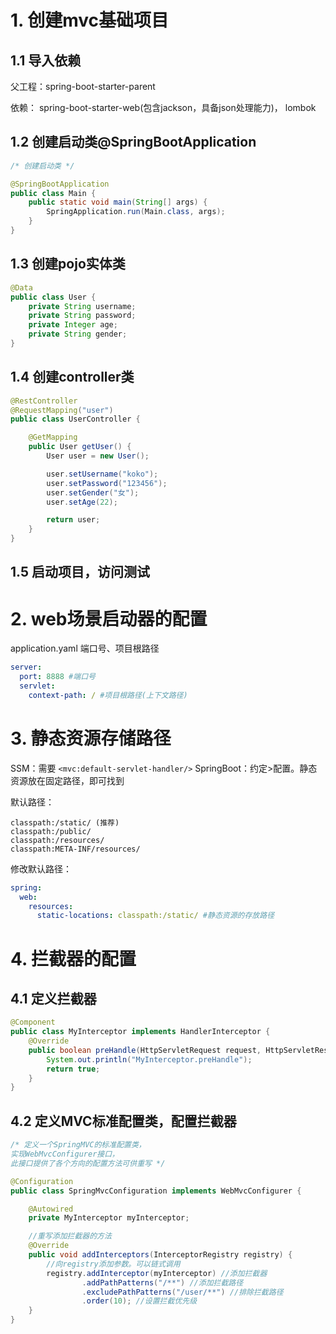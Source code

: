 # 1. 创建mvc基础项目
## 1.1 导入依赖
父工程：spring-boot-starter-parent

依赖：
spring-boot-starter-web(包含jackson，具备json处理能力)，
lombok


## 1.2 创建启动类@SpringBootApplication
```java
/* 创建启动类 */

@SpringBootApplication
public class Main {
    public static void main(String[] args) {
        SpringApplication.run(Main.class, args);
    }
}
```


## 1.3 创建pojo实体类
```java
@Data
public class User {
    private String username;
    private String password;
    private Integer age;
    private String gender;
}

```


## 1.4 创建controller类
```java
@RestController
@RequestMapping("user")
public class UserController {

    @GetMapping
    public User getUser() {
        User user = new User();

        user.setUsername("koko");
        user.setPassword("123456");
        user.setGender("女");
        user.setAge(22);

        return user;
    }
}
```


## 1.5 启动项目，访问测试



# 2. web场景启动器的配置
application.yaml
端口号、项目根路径
```yaml
server:
  port: 8888 #端口号
  servlet:
    context-path: / #项目根路径(上下文路径)
```



# 3. 静态资源存储路径
SSM：需要 `<mvc:default-servlet-handler/>`
SpringBoot：约定>配置。静态资源放在固定路径，即可找到

默认路径：
```
classpath:/static/ (推荐)
classpath:/public/
classpath:/resources/
classpath:META-INF/resources/
```

修改默认路径：
```yaml
spring:
  web:
    resources:
      static-locations: classpath:/static/ #静态资源的存放路径
```



# 4. 拦截器的配置
## 4.1 定义拦截器
```java
@Component
public class MyInterceptor implements HandlerInterceptor {
    @Override
    public boolean preHandle(HttpServletRequest request, HttpServletResponse response, Object handler) throws Exception {
        System.out.println("MyInterceptor.preHandle");
        return true;
    }
}
```


## 4.2 定义MVC标准配置类，配置拦截器
```java
/* 定义一个SpringMVC的标准配置类，
实现WebMvcConfigurer接口，
此接口提供了各个方向的配置方法可供重写 */

@Configuration
public class SpringMvcConfiguration implements WebMvcConfigurer {

    @Autowired
    private MyInterceptor myInterceptor;

    //重写添加拦截器的方法
    @Override
    public void addInterceptors(InterceptorRegistry registry) {
        //向registry添加参数。可以链式调用
        registry.addInterceptor(myInterceptor) //添加拦截器
                .addPathPatterns("/**") //添加拦截路径
                .excludePathPatterns("/user/**") //排除拦截路径
                .order(10); //设置拦截优先级
    }
}
```




